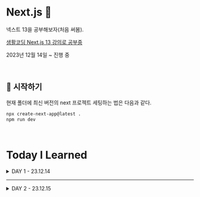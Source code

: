 # Next.js 👋

넥스트 13을 공부해보자(처음 써봄).

[생활코딩 Next.js 13 강의로 공부중](https://www.youtube.com/watch?v=9KOaR6QMb9A&list=PLuHgQVnccGMCwxXsQuEoG-JJ7RlwtNdwJ&index=2)

2023년 12월 14일 ~ 진행 중

<br />

## 🏁 시작하기

현재 폴더에 최신 버전의 next 프로젝트 세팅하는 법은 다음과 같다.

```zsh
npx create-next-app@latest .
npm run dev
```

<br />

<h1>Today I Learned</h1>
<details>
  <summary>DAY 1 - 23.12.14</summary>
  <div>

### 내용

수강한 강의 : 0강, 1강

```
1️⃣ 넥스트는..

Next.js는 리액트를 기반으로 하는 풀스택 웹 어플리케이션 프레임워크다.
-> 풀스택 : 프론트(리액트와 같음) + 백(express와 유사)
-> 웹 어플리케이션 : 웹 앱을 만드는 도구
-> 프레임워크 : 큰 뼈대는 넥스트가 다 해놨으니까 쫌만 하면 된다~!


2️⃣ CSR vs SSR

리액트는 CSR
스크립트 파일을 다운받아야만(브라우저가 스크립트를 실행해야만) 화면이 보임.
즉, js가 실행되지 않는 환경에서는 화면이 표시되지 않기 때문에 검색엔진과 같은 robot들이 컨텐츠를 이용할 수 없다!!

넥스트는 SSR을 지원한다!
서버에서 js가 실행됨.
즉, 브라우저에서 이미 완성된 html을 보기 때문에 검색엔진 친화적임!
+ 사용자도 더 빨리 화면을 볼 수 있음!


3️⃣ create-next-app@latest

일단은 처음 써보니까 강의 나온대로 따라쳤는데 항상 latest로 해야하는건가?
뭔가 @ 뒤로 버전 쓰고 싶게 생김.
근데 공식문서 보니깐 가이드가 latest로 쓰고 있넹
암튼 오늘은 플젝 생성, 레포 만들고 리드미까지 완료!
```

### 회고

```
1️⃣ node -v

next 플젝 세팅하는데 node 버전이 낮다고 터미널한테 혼났다.
귀찮아서 버전 업데이트하는거 맨날 미뤘는데.. 반성 중
16버전 쓰고 있었는데 LTS가 20이네 ㅋㅋ
+ 공식문서 보니까 18 이후로 써야하네..


2️⃣ SEO

왜 SSR이 SEO에 더 좋다 이런지 이제야 알았다.
```

### 추후 액션

```
1️⃣ next 13 전에는 어찌 했을까(page router)

13 이후로 많이 달라졌다 하는게 이거 때문이군
나중에 시간나면 알아봐야지


2️⃣ server component

아직 모르는데 슬쩍 이름만 들어본 개념이다.


3️⃣ create-next-app@latest -> 항상 latest로 해야하는건가?
```

  </div>
</details>

---

<details>
  <summary>DAY 2 - 23.12.15</summary>
  <div>

### 내용

수강한 강의 : 2강, 3강

```javascript
1️⃣ children

// layout.js
export default function RootLayout({ children }) {
  return (
    <html lang="ko">
      <body>{children}</body> -> children에 page.js의 파일의 리턴값이 들어온다
    </html>
  );
}

// page.js
export default function Home() {
  return <div>Hello, Next.js 13!</div>;
}


2️⃣ package.json

dev : 개발할 때
build : 실서버를 위한 배포 -> .next에 저장됨
start : 배포 버전을 서비스
```

### 회고

```
1️⃣ 핑계

이삿짐 싸느라 공부를 거의 못 했다. ㅠ 이것저것 준비할 게 많네..
4강부터 핵심일 것 같은 너낌이라
온전하게 집중하고 싶어서 오늘은 GG.. 낡고 지쳐벌임
```

  </div>
</details>
